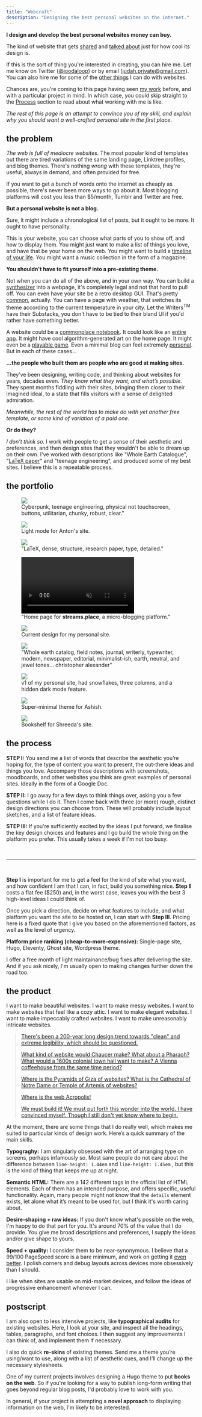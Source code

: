 ```yaml
---
title: "Webcraft"
description: "Designing the best personal websites on the internet."
---
```


**I design and develop the best personal websites money can buy.**

The kind of website that gets [shared](https://twitter.com/freeshreeda/status/1668389564799504386) and [talked about](https://twitter.com/ungatedcreative/status/1668442076407644161) just for how cool its design is. 

If this is the sort of thing you're interested in creating, you can hire me. Let me know on Twitter ([@joodaloop](https://twitter.com/joodaloop)) or by email (judah.private@gmail.com). You can also hire me for some of the [other things](#postscript) I can do with websites. 

Chances are, you're coming to this page having seen [my work](#the-portfolio) before, and with a particular project in mind. In which case, you could skip straight to the [Process](#the-process) section to read about what working with me is like. 

_The rest of this page is an attempt to convince you of my skill, and explain why you should want a well-crafted personal site in the first place._

## the problem

*The web is full of mediocre websites.* The most popular kind of templates out there are tired variations of the same landing page, Linktree profiles, and blog themes. There's nothing *wrong* with these templates, they're useful, always in demand, and often provided for free. 

If you want to get a bunch of words onto the internet as cheaply as possible, there's never been more ways to go about it. Most blogging platforms will cost you less than $5/month, Tumblr and Twitter are free. 


**But a personal website is not a blog.**

Sure, it might include a chronological list of posts, but it ought to be more. It ought to have personality. 

This is your website, you can choose what parts of you to show off, and how to display them. You might just want to make a list of things you love, and have that be your home on the web. You might want to build a [timeline of your life](https://colly.com/). You might want a music collection in the form of a magazine.  


**You shouldn't have to fit yourself into a pre-existing theme.**

Not when you can do all of the above, and in your own way. You can build a [synthesizer](https://brandnewbox.com/inthestacks/) into a webpage, it's completely legal and not that hard to pull off. You can even have your site be a retro desktop GUI. That's pretty [common](https://github.com/syxanash/syxanash.github.io/blob/development/src/resources/remote-desktops.json), actually. You can have a page with weather, that switches its theme according to the current temperature in your city. Let the Writers<sup>TM</sup> have their Substacks, you don't have to be tied to their bland UI if you'd rather have	 something better. 

A website could be a [commonplace notebook](https://piperhaywood.com/). It could look like an [entire app](https://brianlovin.com/). It might have cool algorithm-generated art on the home page. It might even be a [playable game](https://nateparrott.com/). Even a minimal blog can feel extremely [personal](https://manuelmoreale.com/). But in each of these cases...

**…the people who built them are people who are good at making sites.** 

They’ve been designing, writing code, and thinking about websites for years, decades even. *They know what they want, and what’s possible.* They spent months fiddling with their sites, bringing them closer to their imagined ideal, to a state that fills visitors with a sense of delighted admiration.

*Meanwhile, the rest of the world has to make do with yet another free template, or some kind of variation of a paid one.*

**Or do they?**

*I don't think so.* I work with people to get a sense of their aesthetic and preferences, and then design sites that they wouldn't be able to dream up on their own. I've worked with descriptions like "Whole Earth Catalogue", "[LaTeX paper](https://twitter.com/joodaloop/status/1654565087439380480)" and "teenage engineering", and produced some of my best sites. I believe this is a repeatable process.

## the portfolio

<div class=portfolio>
            <figure class=broad>
                <a href="https://atroyn.netlify.app"> <img src=/media/anton-2.jpg> </a>
            <figcaption> Cyberpunk, teenage engineering, physical not touchscreen, buttons, utilitarian, chunky, robust, clear." </figcaption>
            </figure>
            <figure class=broad>
                <a href="https://atroyn.netlify.app"> <img style="filter: brightness(106%)" src=/media/anton-1.jpg> </a>
                <figcaption> Light mode for Anton's site. </figcaption>
            </figure>
            <figure class=broad>
                <a href="https://pradyu.netlify.app"> <img src=/media/pradyu-1.jpg> </a>
                <figcaption> "LaTeX, dense, structure, research paper, type, detailed." </figcaption>
            </figure>
            <figure class=broad>
                <a href="https://streams.netlify.app"> 
                    <video autoplay muted>
                        <source src="/media/streams.mp4" type="video/mp4">
                    </video>
                </a>
                <figcaption> "Home page for <b>streams.place</b>, a micro-blogging platform." </figcaption>
            </figure>
            <figure class=broad>
                <a href="https://joodaloop.com"> <img src=/media/joodaloop-2.jpg> </a>
                <figcaption> Current design for my personal site. </figcaption>
            </figure>
             <figure class=broad>
                <a href="https://shreedasegan.com"> <img src=/media/shreeda-1.jpg> </a>
                <figcaption> "Whole earth catalog, field notes, journal, writerly, typewriter, modern, newspaper, editorial, minimalist-ish, earth, neutral, and jewel tones… christopher alexander" </figcaption>
            </figure>
            <figure class=broad>
               <a href="https://v1.joodaloop.com"> <img src=/media/joodaloop-4.jpg> </a>
                <figcaption> v1 of my personal site, had snowflakes, three columns, and a hidden dark mode feature. </figcaption>
            </figure>
            <figure class=broad>
               <a href="https://gapat.io"> <img src=/media/gapat-1.jpg> </a>
                <figcaption> Super-minimal theme for Ashish. </figcaption>
            </figure>
            <figure class=broad>
               <a href="https://shreedasegan.com"> <img src=/media/shreeda-2.jpg> </a>
                <figcaption class=last> Bookshelf for Shreeda's site. </figcaption>
            </figure>
        </div>	

## the process

**STEP I:** You send me a list of words that describe the aesthetic you’re hoping for, the type of content you want to present, the out-there ideas and things you love. Accompany those descriptions with screenshots, moodboards, and other websites you think are great examples of personal sites. Ideally in the form of a Google Doc.

**STEP II:** I go away for a few days to think things over, asking you a few questions while I do it. Then I come back with three (or more) rough, distinct design directions you can choose from. These will probably include layout sketches, and a list of feature ideas. 

**STEP III:** If you're sufficiently excited by the ideas I put forward, we finalise the key design choices and features and I go build the whole thing on the platform you prefer. This usually takes a week if I'm not too busy.

<br>

---

<br>

**Step I** is important for me to get a feel for the kind of site what you want, and how confident I am that I can, in fact, build you something nice. **Step II** costs a flat fee ($250) and, in the worst case, leaves you with the best 3 high-level ideas I could think of. 

Once you pick a direction, decide on what features to include, and what platform you want the site to be hosted on, I can start with **Step III**. Pricing here is a fixed quote that I give you based on the aforementioned factors, as well as the level of urgency. 

**Platform price ranking (cheap-to-more-expensive):** Single-page site, Hugo, Eleventy, Ghost site, Wordpress theme.

I offer a free month of light maintainance/bug fixes after delivering the site. And if you ask nicely, I'm usually open to making changes further down the road too.

## the product

I want to make beautiful websites. I want to make messy websites. I want to make websites that feel like a cozy attic. I want to make elegant websites. I want to make impeccably crafted websites. I want to make unreasonably intricate websites. 

<blockquote>
	<a href="https://twitter.com/simonsarris/status/1558083935208448000"><p>There's been a 200-year long design trend towards "clean" and extreme legibility, which should be questioned.</p>
	<p>What kind of website would Chaucer make? What about a Pharaoh? What would a 1600s colonial town hall want to make? A Vienna coffeehouse from the same time period?</p>
	<p> Where is the Pyramids of Giza of websites? What is the Cathedral of Notre Dame or Temple of Artemis of websites?</p>
	<p>Where is the web Acropolis!</p>
	<p>We must build it! We must put forth this wonder into the world. I have convinced myself. Though I still don't yet know where to begin.</p></a>
</blockquote>

At the moment, there are some things that I do really well, which makes me suited to particular kinds of design work. Here’s a quick summary of the main skills.

**Typograghy:** I am singularly obsessed with the art of arranging type on screens, perhaps infamously so. Most sane people do not care about the difference between ` line-height: 1.44em ` and ` line-height: 1.45em ` , but this is the kind of thing that keeps me up at night. 

**Semantic HTML:** There are a 142 different tags in the official list of HTML elements. Each of them has an intended purpose, and offers specific, useful functionality. Again, many people might not know that the `details` element exists, let alone what it’s meant to be used for, but I think it's worth caring about.

**Desire-shaping + raw ideas:** If you don't know what's possible on the web, I'm happy to do that part for you. It's around 70% of the value that I do provide. You give me broad descriptions and preferences, I supply the ideas and/or give shape to yours.

**Speed + quality:** I consider them to be near-synonymous. I believe that a 99/100 PageSpeed score is a bare minimum, and work on getting it [even better](https://twitter.com/joodaloop/status/1655923954790416392?s=20). I polish corners and debug layouts across devices more obsessively than I should. 

I like when sites are usable on mid-market devices, and follow the ideas of progressive enhancement whenever I can. 


## postscript

I am also open to less intensive projects, like **typographical audits** for existing websites. Here, I look at your site, and inspect all the headings, tables, paragraphs, and font choices. I then suggest any improvements I can think of, and implement them if necessary. 

I also do quick **re-skins** of existing themes. Send me a theme you’re using/want to use, along with a list of aesthetic cues, and I’ll change up the necessary stylesheets. 

One of my current projects involves designing a Hugo theme to put **books on the web**. So if you're looking for a way to publish long-form writing that goes beyond regular blog posts, I'd probably love to work with you. 

In general, if your project is attempting a **novel approach** to displaying information on the web, I'm likely to be interested.


